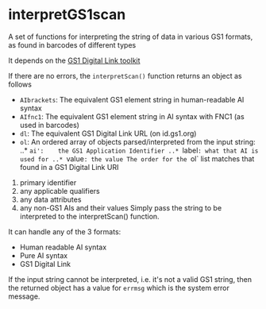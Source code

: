 # interpretGS1scan
A set of functions for interpreting the string of data in various GS1 formats, as found in barcodes of different types

It depends on the [GS1 Digital Link toolkit](https://github.com/gs1/GS1DigitalLinkToolkit.js)

If there are no errors, the `interpretScan()` function returns an object as follows

* `AIbrackets`: The equivalent GS1 element string in human-readable AI syntax
* `AIfnc1`: The equivalent GS1 element string in AI syntax with FNC1 (as used in barcodes)
* `dl`: The equivalent GS1 Digital Link URL (on id.gs1.org)
* `ol`: An ordered array of objects parsed/interpreted from the input string:
..* `ai':    the GS1 Application Identifier
..* `label`: what that AI is used for
..* `value`: the value
The order for the `ol` list matches that found in a GS1 Digital Link URI
1. primary identifier
2. any applicable qualifiers
3. any data attributes
4. any non-GS1 AIs and their values
Simply pass the string to be interpreted to the interpretScan() function.

It can handle any of the 3 formats:
  * Human readable AI syntax
  * Pure AI syntax
  * GS1 Digital Link

If the input string cannot be interpreted, i.e. it's not a valid GS1 string, then the returned object has a value for `errmsg` which is the system error message.
